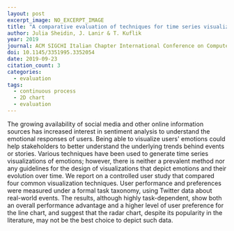 ```yaml
---
layout: post
excerpt_image: NO_EXCERPT_IMAGE
title: "A comparative evaluation of techniques for time series visualizations of emotions"
author: Julia Sheidin, J. Lanir & T. Kuflik
year: 2019
journal: ACM SIGCHI Italian Chapter International Conference on Computer-Human Interaction
doi: 10.1145/3351995.3352054
date: 2019-09-23
citation_count: 3
categories:
  - evaluation
tags:
  - continuous process
  - 2D chart
  - evaluation
---
```

The growing availability of social media and other online information sources has increased interest in sentiment analysis to understand the emotional responses of users. Being able to visualize users' emotions could help stakeholders to better understand the underlying trends behind events or stories. Various techniques have been used to generate time series visualizations of emotions; however, there is neither a prevalent method nor any guidelines for the design of visualizations that depict emotions and their evolution over time. We report on a controlled user study that compared four common visualization techniques. User performance and preferences were measured under a formal task taxonomy, using Twitter data about real-world events. The results, although highly task-dependent, show both an overall performance advantage and a higher level of user preference for the line chart, and suggest that the radar chart, despite its popularity in the literature, may not be the best choice to depict such data.
